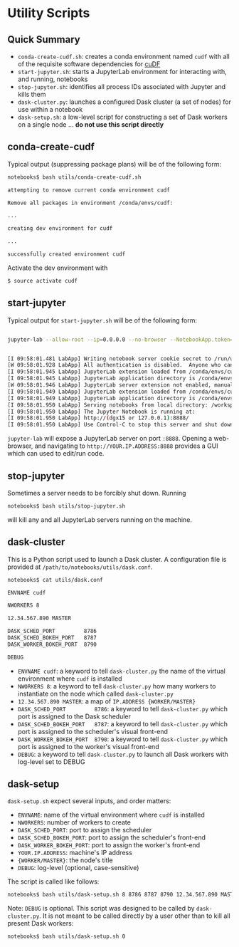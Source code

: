 # Utility Scripts

## Quick Summary

* `conda-create-cudf.sh`: creates a conda environment named `cudf` with all of the requisite software dependencies for [cuDF](https://github.com/rapidsai/cudf)
* `start-jupyter.sh`: starts a JupyterLab environment for interacting with, and running, notebooks
* `stop-jupyter.sh`: identifies all process IDs associated with Jupyter and kills them
* `dask-cluster.py`: launches a configured Dask cluster (a set of nodes) for use within a notebook
* `dask-setup.sh`: a low-level script for constructing a set of Dask workers on a single node ... **do not use this script directly**

## conda-create-cudf

Typical output (suppressing package plans) will be of the following form:

```bash
notebooks$ bash utils/conda-create-cudf.sh

attempting to remove current conda environment cudf

Remove all packages in environment /conda/envs/cudf:

...

creating dev environment for cudf

...

successfully created environment cudf

```

Activate the dev environment with 

```bash
$ source activate cudf
```

## start-jupyter

Typical output for `start-jupyter.sh` will be of the following form:

```bash

jupyter-lab --allow-root --ip=0.0.0.0 --no-browser --NotebookApp.token=''


[I 09:58:01.481 LabApp] Writing notebook server cookie secret to /run/user/10060/jupyter/notebook_cookie_secret
[W 09:58:01.928 LabApp] All authentication is disabled.  Anyone who can connect to this server will be able to run code.
[I 09:58:01.945 LabApp] JupyterLab extension loaded from /conda/envs/cudf/lib/python3.6/site-packages/jupyterlab
[I 09:58:01.945 LabApp] JupyterLab application directory is /conda/envs/cudf/share/jupyter/lab
[W 09:58:01.946 LabApp] JupyterLab server extension not enabled, manually loading...
[I 09:58:01.949 LabApp] JupyterLab extension loaded from /conda/envs/cudf/lib/python3.6/site-packages/jupyterlab
[I 09:58:01.949 LabApp] JupyterLab application directory is /conda/envs/cudf/share/jupyter/lab
[I 09:58:01.950 LabApp] Serving notebooks from local directory: /workspace/notebooks/notebooks
[I 09:58:01.950 LabApp] The Jupyter Notebook is running at:
[I 09:58:01.950 LabApp] http://(dgx15 or 127.0.0.1):8888/
[I 09:58:01.950 LabApp] Use Control-C to stop this server and shut down all kernels (twice to skip confirmation).
```

`jupyter-lab` will expose a JupyterLab server on port `:8888`. Opening a web-browser, and navigating to `http://YOUR.IP.ADDRESS:8888` provides a GUI which can used to edit/run code.

## stop-jupyter

Sometimes a server needs to be forcibly shut down. Running 

```bash
notebooks$ bash utils/stop-jupyter.sh
```

will kill any and all JupyterLab servers running on the machine.

## dask-cluster

This is a Python script used to launch a Dask cluster. A configuration file is provided at `/path/to/notebooks/utils/dask.conf`.

```bash
notebooks$ cat utils/dask.conf

ENVNAME cudf

NWORKERS 8

12.34.567.890 MASTER

DASK_SCHED_PORT         8786
DASK_SCHED_BOKEH_PORT   8787
DASK_WORKER_BOKEH_PORT  8790

DEBUG
```

* `ENVNAME cudf`: a keyword to tell `dask-cluster.py` the name of the virtual environment where `cudf` is installed
* `NWORKERS 8`: a keyword to tell `dask-cluster.py` how many workers to instantiate on the node which called `dask-cluster.py`
* `12.34.567.890 MASTER`: a map of `IP.ADDRESS {WORKER/MASTER}`
* `DASK_SCHED_PORT         8786`: a keyword to tell `dask-cluster.py` which port is assigned to the Dask scheduler
* `DASK_SCHED_BOKEH_PORT   8787`: a keyword to tell `dask-cluster.py` which port is assigned to the scheduler's visual front-end
* `DASK_WORKER_BOKEH_PORT  8790`: a keyword to tell `dask-cluster.py` which port is assigned to the worker's visual front-end
* `DEBUG`: a keyword to tell `dask-cluster.py` to launch all Dask workers with log-level set to DEBUG

## dask-setup

`dask-setup.sh` expect several inputs, and order matters:

* `ENVNAME`: name of the virtual environment where `cudf` is installed
* `NWORKERS`: number of workers to create
* `DASK_SCHED_PORT`: port to assign the scheduler
* `DASK_SCHED_BOKEH_PORT`: port to assign the scheduler's front-end
* `DASK_WORKER_BOKEH_PORT`: port to assign the worker's front-end
* `YOUR.IP.ADDRESS`: machine's IP address
* `{WORKER/MASTER}`: the node's title
* `DEBUG`: log-level (optional, case-sensitive)

The script is called like follows:

```bash
notebooks$ bash utils/dask-setup.sh 8 8786 8787 8790 12.34.567.890 MASTER DEBUG
```

Note: `DEBUG` is optional. This script was designed to be called by `dask-cluster.py`. It is not meant to be called directly by a user other than to kill all present Dask workers:

```bash
notebooks$ bash utils/dask-setup.sh 0
```